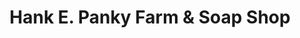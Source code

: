---
title: "Hank E. Panky Farm & Soap Shop"
url: /selma/hank-e-panky-farm-und-soap-shop/
shop: Allgemein
---